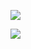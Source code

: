 ﻿![](https://lh6.googleusercontent.com/whIFzZmg_qAMxhGSlGHVI5FRKpE-T-XkrOXRRmxZIlRz_Cd7nb4ovyNMSicrvMIT6JeVhYl8Meu-Dj-rmpRtCk_rzAWp-wbNP2WKTj7mwmVq7hwz7CbwTe-8Fs59c5V0jIaWu-sy)

![](https://lh3.googleusercontent.com/Smrk-TrEO9g88UuZ6PFFWUGKSVv0V5IXPNFvSdKuRErXRvTE4AbKFgtclFshu9FbhqTLZMBpIZHnAE14qBLO2u26yI0isC7UWWL37mnxLjU38UmZ7zcjlTP4_n1ny-R4-sVVJv7V)
